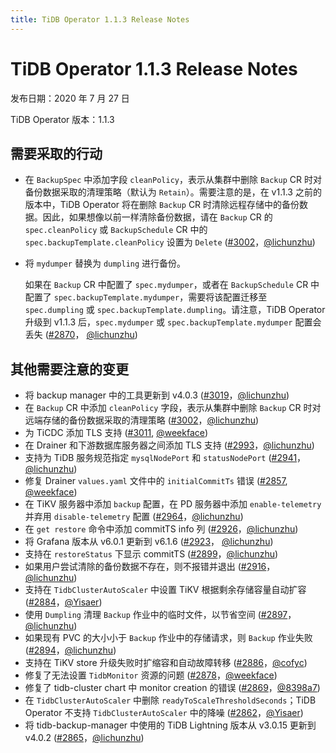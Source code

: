 ```yaml
---
title: TiDB Operator 1.1.3 Release Notes
---
```


# TiDB Operator 1.1.3 Release Notes

发布日期：2020 年 7 月 27 日

TiDB Operator 版本：1.1.3

## 需要采取的行动

- 在 `BackupSpec` 中添加字段 `cleanPolicy`，表示从集群中删除 `Backup` CR 时对备份数据采取的清理策略（默认为 `Retain`）。需要注意的是，在 v1.1.3 之前的版本中，TiDB Operator 将在删除 `Backup` CR 时清除远程存储中的备份数据。因此，如果想像以前一样清除备份数据，请在 `Backup` CR 的 `spec.cleanPolicy` 或 `BackupSchedule` CR 中的 `spec.backupTemplate.cleanPolicy` 设置为 `Delete` ([#3002](https://github.com/pingcap/tidb-operator/pull/3002)，[@lichunzhu](https://github.com/lichunzhu))
- 将 `mydumper` 替换为 `dumpling` 进行备份。

    如果在 `Backup` CR 中配置了 `spec.mydumper`，或者在 `BackupSchedule` CR 中配置了 `spec.backupTemplate.mydumper`，需要将该配置迁移至 `spec.dumpling` 或 `spec.backupTemplate.dumpling`。请注意，TiDB Operator 升级到 v1.1.3 后，`spec.mydumper` 或 `spec.backupTemplate.mydumper` 配置会丢失 ([#2870](https://github.com/pingcap/tidb-operator/pull/2870)， [@lichunzhu](https://github.com/lichunzhu))

## 其他需要注意的变更

- 将 backup manager 中的工具更新到 v4.0.3 ([#3019](https://github.com/pingcap/tidb-operator/pull/3019)，[@lichunzhu](https://github.com/lichunzhu))
- 在 `Backup` CR 中添加 `cleanPolicy` 字段，表示从集群中删除 `Backup` CR 时对远端存储的备份数据采取的清理策略 ([#3002](https://github.com/pingcap/tidb-operator/pull/3002)，[@lichunzhu](https://github.com/lichunzhu))
- 为 TiCDC 添加 TLS 支持 ([#3011](https://github.com/pingcap/tidb-operator/pull/3011), [@weekface](https://github.com/weekface))
- 在 Drainer 和下游数据库服务器之间添加 TLS 支持 ([#2993](https://github.com/pingcap/tidb-operator/pull/2993)，[@lichunzhu](https://github.com/lichunzhu))
- 支持为 TiDB 服务规范指定 `mysqlNodePort` 和 `statusNodePort` ([#2941](https://github.com/pingcap/tidb-operator/pull/2941)，[@lichunzhu](https://github.com/lichunzhu))
- 修复 Drainer `values.yaml` 文件中的 `initialCommitTs` 错误 ([#2857](https://github.com/pingcap/tidb-operator/pull/2857), [@weekface](https://github.com/weekface))
- 在 TiKV 服务器中添加 `backup` 配置，在 PD 服务器中添加 `enable-telemetry` 并弃用 `disable-telemetry` 配置 ([#2964](https://github.com/pingcap/tidb-operator/pull/2964)，[@lichunzhu](https://github.com/lichunzhu))
- 在 `get restore` 命令中添加 commitTS info 列 ([#2926](https://github.com/pingcap/tidb-operator/pull/2926)，[@lichunzhu](https://github.com/lichunzhu))
- 将 Grafana 版本从 v6.0.1 更新到 v6.1.6 ([#2923](https://github.com/pingcap/tidb-operator/pull/2923)， [@lichunzhu](https://github.com/lichunzhu))
- 支持在 `restoreStatus` 下显示 commitTS ([#2899](https://github.com/pingcap/tidb-operator/pull/2899)，[@lichunzhu](https://github.com/lichunzhu))
- 如果用户尝试清除的备份数据不存在，则不报错并退出 ([#2916](https://github.com/pingcap/tidb-operator/pull/2916)，[@lichunzhu](https://github.com/lichunzhu))
- 支持在 `TidbClusterAutoScaler` 中设置 TiKV 根据剩余存储容量自动扩容 ([#2884](https://github.com/pingcap/tidb-operator/pull/2884)，[@Yisaer](https://github.com/Yisaer))
- 使用 `Dumpling` 清理 `Backup` 作业中的临时文件，以节省空间 ([#2897](https://github.com/pingcap/tidb-operator/pull/2897)，[@lichunzhu](https://github.com/lichunzhu))
- 如果现有 PVC 的大小小于 `Backup` 作业中的存储请求，则 `Backup` 作业失败 ([#2894](https://github.com/pingcap/tidb-operator/pull/2894)，[@lichunzhu](https://github.com/lichunzhu))
- 支持在 TiKV store 升级失败时扩缩容和自动故障转移 ([#2886](https://github.com/pingcap/tidb-operator/pull/2886)，[@cofyc](https://github.com/cofyc))
- 修复了无法设置 `TidbMonitor` 资源的问题 ([#2878](https://github.com/pingcap/tidb-operator/pull/2878)，[@weekface](https://github.com/weekface))
- 修复了 tidb-cluster chart 中 monitor creation 的错误 ([#2869](https://github.com/pingcap/tidb-operator/pull/2869)，[@8398a7](https://github.com/8398a7))
- 在 `TidbClusterAutoScaler` 中删除 `readyToScaleThresholdSeconds`；TiDB Operator 不支持 `TidbClusterAutoScaler` 中的降噪 ([#2862](https://github.com/pingcap/tidb-operator/pull/2862)，[@Yisaer](https://github.com/Yisaer))
- 将 tidb-backup-manager 中使用的 TiDB Lightning 版本从 v3.0.15 更新到 v4.0.2 ([#2865](https://github.com/pingcap/tidb-operator/pull/2865)，[@lichunzhu](https://github.com/lichunzhu))

